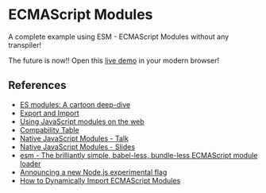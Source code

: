 # ECMAScript Modules

A complete example using ESM - ECMAScript Modules without any transpiler!

The future is now!! Open this [live demo](http://edysegura.github.io/js-es-modules/browser) in your modern browser!

## References

- [ES modules: A cartoon deep-dive](https://hacks.mozilla.org/2018/03/es-modules-a-cartoon-deep-dive/)
- [Export and Import](https://javascript.info/import-export)
- [Using JavaScript modules on the web](https://developers.google.com/web/fundamentals/primers/modules)
- [Compability Table](http://caniuse.com/#search=module)
- [Native JavaScript Modules - Talk](https://www.youtube.com/watch?v=RIct51T6ZoA)
- [Native JavaScript Modules - Slides](https://slides.com/malyw/native-js-modules)
- [esm - The brilliantly simple, babel-less, bundle-less ECMAScript module loader](https://github.com/standard-things/esm#esm)
- [Announcing a new Node.js experimental flag](https://medium.com/@nodejs/announcing-a-new-experimental-modules-1be8d2d6c2ff)
- [How to Dynamically Import ECMAScript Modules](https://dmitripavlutin.com/ecmascript-modules-dynamic-import/)
